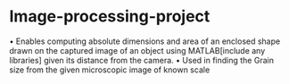 # Image-processing-project
• Enables computing absolute dimensions and area of an enclosed shape drawn on
the captured image of an object using MATLAB[include any libraries] given its
distance from the camera.
• Used in finding the Grain size from the given microscopic image of known scale
